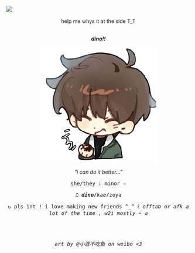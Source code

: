 <p align="center">
  
![](https://komarev.com/ghpvc/?username=d1n0-s4ur&color=5C6C5D)
<p align="center">
help me whys it at the side T_T
<br>
<br>
<p align="center">
<i><b>dino!!</b></i>


<p align="center">
<img src="gilyoungsticker.png" alt="Gilyoung">
<p align="center">
<i>"i can do it better..."</i> 


<p align="center">
<tt>she/they : minor ☆</tt> 
<p align="center">
<tt>♫︎ <i><b>dino</b></i>/<i>kae</i>/zoya</tt>
<p align="center">
<tt>↻ pls int ! i love making new friends ^_^ ꒰ <i>offtab or afk a lot of the time , w2i mostly ~</i> ↺</tt>
<br> 
<br> 
<br> 
<br> 
<p align="center">
<tt><i>art by @小涯不吃鱼 on weibo <3</i></tt>

